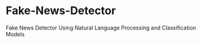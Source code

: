# Fake-News-Detector
Fake News Detector Using Natural Language Processing and Classification Models
